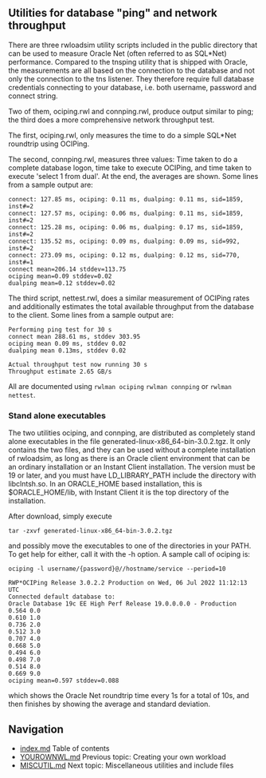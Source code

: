 ## Utilities for database "ping" and network throughput

There are three rwloadsim utility scripts included in the public directory that can
be used to measure Oracle Net (often referred to as SQL\*Net) performance.
Compared to the tnsping utility that is shipped with Oracle, 
the measurements are all based on the connection to the database
and not only the connection to the tns listener.
They therefore require full database credentials connecting to your
database, i.e. both username, password and connect string.

Two of them, ociping.rwl and connping.rwl, produce output similar to
ping; the third does a more comprehensive network throughput test.

The first, ociping.rwl, only measures the time to do a simple SQL\*Net roundtrip using
OCIPing.

The second, connping.rwl, measures three values:
Time taken to do a complete database logon, time take to execute OCIPing, 
and time taken to execute 'select 1 from dual'.
At the end, the averages are shown.
Some lines from a sample output are:
```
connect: 127.85 ms, ociping: 0.11 ms, dualping: 0.11 ms, sid=1859, inst#=2
connect: 127.57 ms, ociping: 0.06 ms, dualping: 0.11 ms, sid=1859, inst#=2
connect: 125.28 ms, ociping: 0.06 ms, dualping: 0.17 ms, sid=1859, inst#=2
connect: 135.52 ms, ociping: 0.09 ms, dualping: 0.09 ms, sid=992, inst#=2
connect: 273.09 ms, ociping: 0.12 ms, dualping: 0.12 ms, sid=770, inst#=1
connect mean=206.14 stddev=113.75
ociping mean=0.09 stddev=0.02
dualping mean=0.12 stddev=0.02
```
The third script, nettest.rwl, does a similar measurement of OCIPing rates
and additionally estimates the total available throughput from the database 
to the client.
Some lines from a sample output are:
```
Performing ping test for 30 s
connect mean 288.61 ms, stddev 303.95
ociping mean 0.09 ms, stddev 0.02
dualping mean 0.13ms, stddev 0.02

Actual throughput test now running 30 s
Throughput estimate 2.65 GB/s
```
All are documented using ```rwlman ociping``` ```rwlman connping``` 
or ```rwlman nettest```.

### Stand alone executables

The two utilities ociping, and connping, are distributed as completely stand alone
executables in the file generated-linux-x86_64-bin-3.0.2.tgz.
It only contains the two files, and they can be used without a complete installation
of rwloadsim, as long as there is an Oracle client environment that can be an ordinary
installation or an Instant Client installation.
The version must be 19 or later, and you must have LD_LIBRARY_PATH include
the directory with libclntsh.so.
In an ORACLE_HOME based installation, this is $ORACLE_HOME/lib,
with Instant Client it is the top directory of the installation.

After download, simply execute
```
tar -zxvf generated-linux-x86_64-bin-3.0.2.tgz
```
and possibly move the executables to one of the directories in your PATH.
To get help for either, call it with the -h option.
A sample call of ociping is:
```
ociping -l username/{password}@//hostname/service --period=10

RWP*OCIPing Release 3.0.2.2 Production on Wed, 06 Jul 2022 11:12:13 UTC
Connected default database to:
Oracle Database 19c EE High Perf Release 19.0.0.0.0 - Production
0.564 0.0
0.610 1.0
0.736 2.0
0.512 3.0
0.707 4.0
0.668 5.0
0.494 6.0
0.498 7.0
0.514 8.0
0.669 9.0
ociping mean=0.597 stddev=0.088
```
which shows the Oracle Net roundtrip time every 1s for a total of 10s, and then finishes
by showing the average and standard deviation.

## Navigation
* [index.md](index.md#rwpload-simulator-users-guide) Table of contents
* [YOUROWNWL.md](YOUROWNWL.md) Previous topic: Creating your own workload
* [MISCUTIL.md](MISCUTIL.md) Next topic: Miscellaneous utilities and include files
